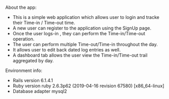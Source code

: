 About the app:
  - This is a simple web application which allows user to login and tracke their Time-in / Time-out time.
  - A new user can register to the application using the SignUp page.
  - Once the user logs-in , they can perform the Time-in/Time-out operation.
  - The user can perform multiple Time-out/Time-in throughout the day.
  - It allows user to edit back dated log entries as well.
  - A dashboard tab allows the user view the Time-in/Time-out trail aggregated by day.

Environment info:
  - Rails version 6.1.4.1
  - Ruby version ruby 2.6.3p62 (2019-04-16 revision 67580) [x86_64-linux]
  - Database adapter mysql2